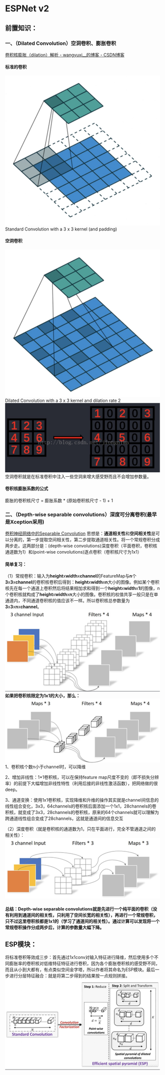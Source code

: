 # ESPNet v2
## 前置知识：
### 一、（Dilated Convolution）空洞卷积、膨胀卷积
[卷积核膨胀（dilation）解析 - wangyuxi__的博客 - CSDN博客](https://blog.csdn.net/wangyuxi__/article/details/83003357)
#### 标准的卷积
![ff62dada.png](images/1.jpg)
Standard Convolution with a 3 x 3 kernel (and padding)
#### 空洞卷积
![732eb0b1.png](images/2.jpg)
Dilated Convolution with a 3 x 3 kernel and dilation rate 2
![1e5b9622.png](images/3.jpg)
空洞卷积就是在标准卷积中注入一些空洞来增大感受野而且不会增加参数量。
#### 卷积核膨胀系数的公式
膨胀的卷积核尺寸 = 膨胀系数 * (原始卷积核尺寸 - 1) + 1
### 二、（Depth-wise separable convolutions）深度可分离卷积(最早是Xception采用)
[卷积神经网络中的Separable Convolution](https://yinguobing.com/separable-convolution/)
思想是：**通道相关性**和**空间相关性**是可以分离的，第一步提取空间相关性，第二步提取通道相关性。将一个常规卷积分成两步走。这两部分是：(depth-wise convolutions)深度卷积（平面卷积，卷积核通道数为1）和(point-wise convolutions)逐点卷积（卷积核尺寸为1x1）
#### 简单复习：
（1）常规卷积：输入为**height**x**width**x**channel**的FeatureMap与**n**个**3**x**3**x**channel**的卷积核卷积后得到：**height**x**width**x**n**大小的图像。例如某个卷积核先在每一个通道上卷积然后将结果相加求和得到一个**height**x**width**x**1**的图像，n个卷积核就构成了**height**x**width**x**n**大小的图像。卷积核的权值共享一般只是在单通道内，不同通道卷积核的值应该不一样。所以卷积核总参数量为**3**x**3**x**n**x**channel**。
![f293f042.png](images/4.jpg)
**如果把卷积核限定为1x1的大小，那么：**
![4e2e4b75.png](images/5.jpg)
1、卷积核个数n小于channel时，可以降维

2、增加非线性：1\*1卷积核，可以在保持feature map尺度不变的（即不损失分辨率）的前提下大幅增加非线性特性（利用后接的非线性激活函数），把网络做的很deep。

3、通道变换：使用1x1卷积核，实现降维和升维的操作其实就是channel间信息的线性组合变化，3x3，64channels的卷积核后面添加一个1x1，28channels的卷积核，就变成了3x3，28channels的卷积核，原来的64个channels就可以理解为跨通道线性组合变成了28channels，这就是通道间的信息交互

（2）深度卷积（就是卷积核的通道数为1，只在平面进行，完全不管通道之间的相关性）：![e7fbbf69.png](images/6.jpg)
#### 总结：Depth-wise separable convolutions就是先进行一个纯平面的卷积（没有利用到通道间的相关性，只利用了空间长宽的相关性），再进行一个常规卷积，只不过这里卷积核都是1x1的（学习了通道间的相关性）。通过计算可以发现将一个常规卷积操作分成两步后，计算的参数量大幅下降。

## ESP模块：
将标准卷积等效成三步：首先通过1x1conv对输入特征进行降维，然后使用多个不同膨胀率的卷积核对低维特征特征进行卷积，因为各个膨胀卷积核的感受野不同，而且从小到大都有，有点类似空间金字塔，所以作者将其命名为ESP模块。最后一步进行分层特征融合：就是将第二步得到的结果按一点规则拼接。
![0829ae29.png](images/7.jpg)

